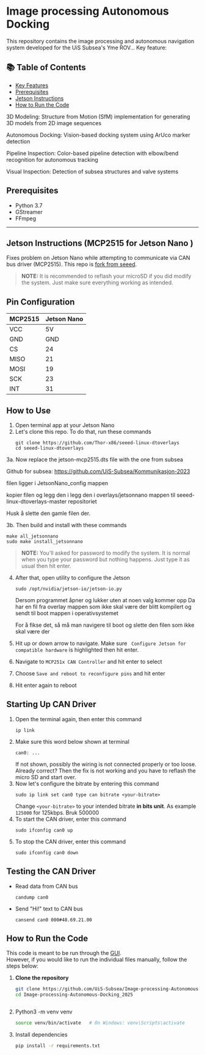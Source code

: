 # Image processing Autonomous Docking


This repository contains the image processing and autonomous navigation system developed for the UiS Subsea's Yme ROV... 
Key feature: 

## 📚 Table of Contents
- [Key Features](#key-features)
- [Prerequisites](#prerequisites)
- [Jetson Instructions](#jetson-instructions)
- [How to Run the Code](#how-to-run-the-code) 

 3D Modeling: Structure from Motion (SfM) implementation for generating 3D models from 2D image sequences

   Autonomous Docking: Vision-based docking system using ArUco marker detection

   Pipeline Inspection: Color-based pipeline detection with elbow/bend recognition for autonomous tracking

   Visual Inspection: Detection of subsea structures and valve systems


## Prerequisites

- Python 3.7  
- GStreamer  
- FFmpeg  

---

## Jetson Instructions (MCP2515 for Jetson Nano  )

Fixes problem on Jetson Nano while attempting to communicate via CAN bus driver (MCP2515). This repo is [fork from seeed](https://github.com/Seeed-Studio/seeed-linux-dtoverlays#readme).

> **NOTE:** It is recommended to reflash your microSD if you did modify the system. Just make sure everything working as intended.

## Pin Configuration

| MCP2515 | Jetson Nano |
| :------ | :---------- |
| VCC     | 5V          |
| GND     | GND         |
| CS      | 24          |
| MISO    | 21          |
| MOSI    | 19          |
| SCK     | 23          |
| INT     | 31          |

## How to Use

1. Open terminal app at your Jetson Nano
2. Let's clone this repo. To do that, run these commands
   ```
   git clone https://github.com/Thor-x86/seeed-linux-dtoverlays
   cd seeed-linux-dtoverlays
   ```
3a. Now replace the jetson-mcp2515.dts file with the one from subsea

   Github for subsea:
   https://github.com/UiS-Subsea/Kommunikasjon-2023

   filen ligger i JetsonNano_config mappen

   kopier filen og legg den i legg den i overlays/jetsonnano mappen til seeed-linux-dtoverlays-master repositoriet

   Husk å slette den gamle filen der.

3b. Then build and install with these commands
   ```
   make all_jetsonnano
   sudo make install_jetsonnano
   ```
   > **NOTE:** You'll asked for password to modify the system. It is normal when you type your password but nothing happens. Just type it as usual then hit enter.
4. After that, open utility to configure the Jetson
   ```
   sudo /opt/nvidia/jetson-io/jetson-io.py
   ```
   Dersom programmet åpner og lukker uten at noen valg kommer opp
   Da har en fil fra overlay mappen som ikke skal være der blitt kompilert og sendt til boot mappen i operativsystemet

   For å fikse det, så må man navigere til boot og slette den filen som ikke skal være der
   
5. Hit up or down arrow to navigate. Make sure ` Configure Jetson for compatible hardware` is highlighted then hit enter.
6. Navigate to `MCP251x CAN Controller` and hit enter to select
7. Choose `Save and reboot to reconfigure pins` and hit enter
8. Hit enter again to reboot

## Starting Up CAN Driver

1. Open the terminal again, then enter this command
   ```
   ip link
   ```
2. Make sure this word below shown at terminal
   ```
   can0: ...
   ```
   If not shown, possibly the wiring is not connected properly or too loose. Already correct? Then the fix is not working and you have to reflash the micro SD and start over.
3. Now let's configure the bitrate by entering this command
   ```
   sudo ip link set can0 type can bitrate <your-bitrate>
   ```
   Change `<your-bitrate>` to your intended bitrate **in bits unit**. As example `125000` for 125kbps. Bruk 500000
4. To start the CAN driver, enter this command
   ```
   sudo ifconfig can0 up
   ```
5. To stop the CAN driver, enter this command
   ```
   sudo ifconfig can0 down
   ```

## Testing the CAN Driver

- Read data from CAN bus
  ```
  candump can0
  ```
- Send "Hi!" text to CAN bus
  ```
  cansend can0 000#48.69.21.00
  ```


## How to Run the Code

This code is meant to be run through the [GUI](https://github.com/UiS-Subsea/GUI_2025).  
However, if you would like to run the individual files manually, follow the steps below:

1. **Clone the repository**

   ```bash
   git clone https://github.com/UiS-Subsea/Image-processing-Autonomous-Docking_2025.git
   cd Image-processing-Autonomous-Docking_2025



2. Python3 -m venv venv
   ```bash 
   source venv/bin/activate   # On Windows: venv\Scripts\activate

3. Install dependencies
   ```bash 
   pip install -r requirements.txt











